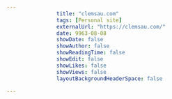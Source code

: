 ---
                title: "clemsau.com"
                tags: [Personal site]
                externalUrl: "https://clemsau.com/"
                date: 9963-08-08
                showDate: false
                showAuthor: false
                showReadingTime: false
                showEdit: false
                showLikes: false
                showViews: false
                layoutBackgroundHeaderSpace: false
                ---
